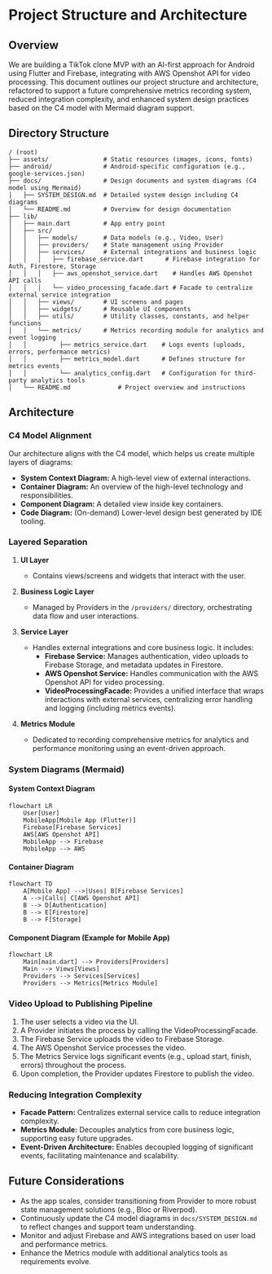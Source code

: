 # Project Structure and Architecture

## Overview
We are building a TikTok clone MVP with an AI-first approach for Android using Flutter and Firebase, integrating with AWS Openshot API for video processing. This document outlines our project structure and architecture, refactored to support a future comprehensive metrics recording system, reduced integration complexity, and enhanced system design practices based on the C4 model with Mermaid diagram support.

## Directory Structure
```
/ (root)
├── assets/               # Static resources (images, icons, fonts)
├── android/              # Android-specific configuration (e.g., google-services.json)
├── docs/                 # Design documents and system diagrams (C4 model using Mermaid)
│   ├── SYSTEM_DESIGN.md  # Detailed system design including C4 diagrams
│   └── README.md         # Overview for design documentation
├── lib/
│   ├── main.dart         # App entry point
│   ├── src/
│   │   ├── models/       # Data models (e.g., Video, User)
│   │   ├── providers/    # State management using Provider
│   │   ├── services/     # External integrations and business logic
│   │   │   ├── firebase_service.dart      # Firebase integration for Auth, Firestore, Storage
│   │   │   ├── aws_openshot_service.dart    # Handles AWS Openshot API calls
│   │   │   └── video_processing_facade.dart # Facade to centralize external service integration
│   │   ├── views/        # UI screens and pages
│   │   ├── widgets/      # Reusable UI components
│   │   ├── utils/        # Utility classes, constants, and helper functions
│   │   └── metrics/      # Metrics recording module for analytics and event logging
│   │         ├── metrics_service.dart    # Logs events (uploads, errors, performance metrics)
│   │         ├── metrics_model.dart      # Defines structure for metrics events
│   │         └── analytics_config.dart   # Configuration for third-party analytics tools
│   └── README.md             # Project overview and instructions
```

## Architecture

### C4 Model Alignment
Our architecture aligns with the C4 model, which helps us create multiple layers of diagrams:
- **System Context Diagram:** A high-level view of external interactions.
- **Container Diagram:** An overview of the high-level technology and responsibilities.
- **Component Diagram:** A detailed view inside key containers.
- **Code Diagram:** (On-demand) Lower-level design best generated by IDE tooling.

### Layered Separation

1. **UI Layer**
   - Contains views/screens and widgets that interact with the user.

2. **Business Logic Layer**
   - Managed by Providers in the `/providers/` directory, orchestrating data flow and user interactions.

3. **Service Layer**
   - Handles external integrations and core business logic. It includes:
     - **Firebase Service:** Manages authentication, video uploads to Firebase Storage, and metadata updates in Firestore.
     - **AWS Openshot Service:** Handles communication with the AWS Openshot API for video processing.
     - **VideoProcessingFacade:** Provides a unified interface that wraps interactions with external services, centralizing error handling and logging (including metrics events).

4. **Metrics Module**
   - Dedicated to recording comprehensive metrics for analytics and performance monitoring using an event-driven approach.

### System Diagrams (Mermaid)

#### System Context Diagram
```mermaid
flowchart LR
    User[User]
    MobileApp[Mobile App (Flutter)]
    Firebase[Firebase Services]
    AWS[AWS Openshot API]
    MobileApp --> Firebase
    MobileApp --> AWS
```

#### Container Diagram
```mermaid
flowchart TD
    A[Mobile App] -->|Uses| B[Firebase Services]
    A -->|Calls| C[AWS Openshot API]
    B --> D[Authentication]
    B --> E[Firestore]
    B --> F[Storage]
```

#### Component Diagram (Example for Mobile App)
```mermaid
flowchart LR
    Main[main.dart] --> Providers[Providers]
    Main --> Views[Views]
    Providers --> Services[Services]
    Providers --> Metrics[Metrics Module]
```

### Video Upload to Publishing Pipeline

1. The user selects a video via the UI.
2. A Provider initiates the process by calling the VideoProcessingFacade.
3. The Firebase Service uploads the video to Firebase Storage.
4. The AWS Openshot Service processes the video.
5. The Metrics Service logs significant events (e.g., upload start, finish, errors) throughout the process.
6. Upon completion, the Provider updates Firestore to publish the video.

### Reducing Integration Complexity

- **Facade Pattern:** Centralizes external service calls to reduce integration complexity.
- **Metrics Module:** Decouples analytics from core business logic, supporting easy future upgrades.
- **Event-Driven Architecture:** Enables decoupled logging of significant events, facilitating maintenance and scalability.

## Future Considerations

- As the app scales, consider transitioning from Provider to more robust state management solutions (e.g., Bloc or Riverpod).
- Continuously update the C4 model diagrams in `docs/SYSTEM_DESIGN.md` to reflect changes and support team understanding.
- Monitor and adjust Firebase and AWS integrations based on user load and performance metrics.
- Enhance the Metrics module with additional analytics tools as requirements evolve. 